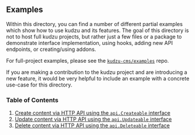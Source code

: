 ## Examples

Within this directory, you can find a number of different partial examples which
show how to use kudzu and its features. The goal of this directory is not to host
full kudzu projects, but rather just a few files or a package to demonstrate interface
implementation, using hooks, adding new API endpoints, or creating/using addons.

For full-project examples, please see the [`kudzu-cms/examples`](https://github.com/kudzu-cms/examples) repo.

If you are making a contribution to the kudzu project and are introducing a new
feature, it would be very helpful to include an example with a concrete use-case
for this directory.

### Table of Contents
1. [Create content via HTTP API using the `api.Createable` interface](https://github.com/kudzu-cms/kudzu/tree/master/examples/createable)
2. [Update content via HTTP API using the `api.Updateable` interface](https://github.com/kudzu-cms/kudzu/tree/master/examples/updateable)
3. [Delete content via HTTP API using the `api.Deleteable` interface](https://github.com/kudzu-cms/kudzu/tree/master/examples/deleteable)
